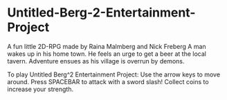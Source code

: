 # Untitled-Berg-2-Entertainment-Project
A fun little 2D-RPG made by Raina Malmberg and Nick Freberg
A man wakes up in his home town. He feels an urge to get a beer at the local tavern. Adventure ensues as his village is overrun by demons.

To play Untitled Berg^2 Entertainment Project:
Use the arrow keys to move around.
Press SPACEBAR to attack with a sword slash!
Collect coins to increase your strength.
